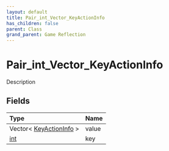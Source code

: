 ```yaml
---
layout: default
title: Pair_int_Vector_KeyActionInfo
has_children: false
parent: Class
grand_parent: Game Reflection
---
```

# Pair_int_Vector_KeyActionInfo
Description 

## Fields

| Type | Name |
|:----------|:--------------|
| Vector< [KeyActionInfo](/riftbreaker-wiki/docs/game-reflection/classes/key_action_info/) > | value |
| [int](/riftbreaker-wiki/docs/game-reflection/enums/int/) | key |

